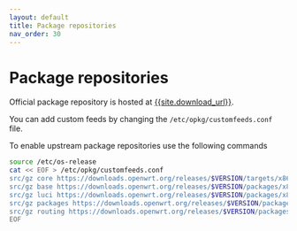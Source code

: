 ```yaml
---
layout: default
title: Package repositories
nav_order: 30
---
```


# Package repositories

Official package repository is hosted at [{{site.download_url}}]({{site.download_url}}/index.html).

You can add custom feeds by changing the `/etc/opkg/customfeeds.conf` file.

To enable upstream package repositories use the following commands
```bash
source /etc/os-release
cat << EOF > /etc/opkg/customfeeds.conf 
src/gz core https://downloads.openwrt.org/releases/$VERSION/targets/x86/64/packages
src/gz base https://downloads.openwrt.org/releases/$VERSION/packages/x86_64/base
src/gz luci https://downloads.openwrt.org/releases/$VERSION/packages/x86_64/luci
src/gz packages https://downloads.openwrt.org/releases/$VERSION/packages/x86_64/packages
src/gz routing https://downloads.openwrt.org/releases/$VERSION/packages/x86_64/routing
EOF
```
